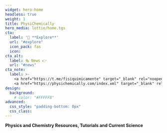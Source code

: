 ```yaml
---
widget: hero-home
headless: true
weight: 1
title: PhysiChemically
hero_media: lottie/home.tgs
cta:
  label: '🧭 **Explore**'
  url: "#explore"
  icon_pack: fas
  icon:
cta_alt:
  label: 🗞️ News 👉
  url: "#news"
cta_note:
  label: >-
    <a href="https://t.me/fisiquimicamente" target="_blank" rel="noopener"><img draggable="false" class="icon" alt="telegram" src="/icon/telegram.svg"> **Subscribe** to the **Telegram channel**</a> or the 
    <a href="https://physichemically.com/index.xml" target="_blank" rel="noopener"><img draggable="false" class="icon" alt="RSS" src="/icon/RSS.svg"> **RSS channel**</a> if you don't want to miss any update.<br><a href="https://discord.gg/kJqPqTJ" target="_blank" rel="noopener"><img draggable="false" class="icon" alt="discord" src="/icon/discord.svg"> **Join** the **Discord server**</a> to actively participate in the website by commenting, giving your opinion, making requests, suggestions...
design:
  background:
    # color: "#FFFFF8"
advanced:
  css_style: "padding-bottom: 0px"
  css_class: 
---
```


**Physics and Chemistry Resources, Tutorials and Current Science**